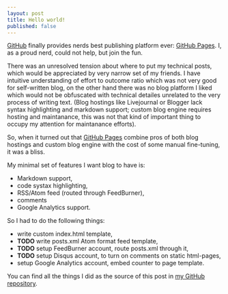 ```yaml
---
layout: post
title: Hello world!
published: false
---
```


[GitHub][] finally provides nerds best publishing platform ever:
[GitHub Pages][]. I, as a proud nerd, could not help, but join the
fun.

There was an unresolved tension about where to put my technical posts,
which would be appreciated by very narrow set of my friends. I have
intuitive understanding of effort to outcome ratio which was not very
good for self-written blog, on the other hand there was no blog
platform I liked which would not be obfuscated with technical detailes
unrelated to the very process of writing text. (Blog hostings like
Livejournal or Blogger lack syntax highlighting and markdown support;
custom blog engine requires hosting and maintanance, this was not that
kind of important thing to occupy my attention for maintanance
efforts).

So, when it turned out that [GitHub Pages][] combine pros of both blog
hostings and custom blog engine with the cost of some manual
fine-tuning, it was a bliss.

My minimal set of features I want blog to have is:

* Markdown support,
* code systax highlighting,
* RSS/Atom feed (routed through FeedBurner),
* comments
* Google Analytics support.

So I had to do the following things:

* write custom index.html template,
* **TODO** write posts.xml Atom format feed template,
* **TODO** setup FeedBurner account, route posts.xml through it,
* **TODO** setup Disqus account, to turn on comments on static html-pages,
* setup Google Analytics account, embed counter to page template.

You can find all the things I did as the source of this post in
[my GitHub repository][blogrepo].

[GitHub]: http://github.com/
[GitHub Pages]: http://pages.github.com/
[blogrepo]: http://github.com/elephantum/elephantum.github.com/
